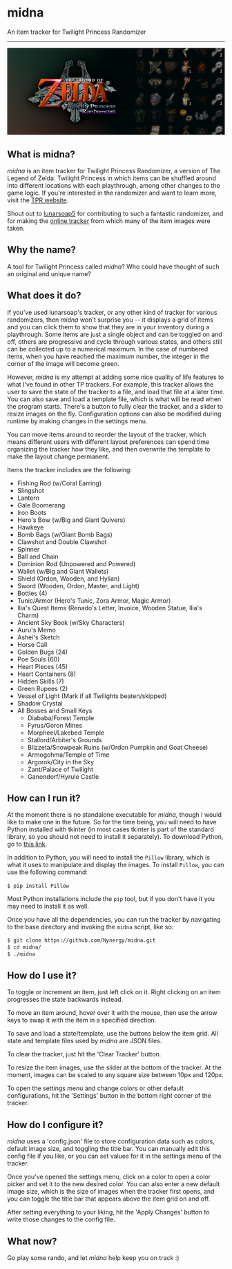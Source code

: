 # midna

An item tracker for Twilight Princess Randomizer

------------------------------------------------------------------------------

![Tracker Banner](banner.jpg)

## What is midna?

_midna_ is an item tracker for Twilight Princess Randomizer, a version of The
Legend of Zelda: Twilight Princess in which items can be shuffled around into
different locations with each playthrough, among other changes to the game
logic. If you're interested in the randomizer and want to learn more, visit the
[TPR website](https://rando.zeldatp.net/).

Shout out to [lunarsoap5](https://github.com/lunarsoap5) for contributing to
such a fantastic randomizer, and for making the [online
tracker](https://tracker.zeldatp.net/) from which many of the item images were
taken.

## Why the name?

A tool for Twilight Princess called _midna_? Who could have thought of such an
original and unique name?

## What does it do?

If you've used lunarsoap's tracker, or any other kind of tracker for various
randomizers, then _midna_ won't surprise you -- it displays a grid of items and
you can click them to show that they are in your inventory during a playthrough.
Some items are just a single object and can be toggled on and off, others are
progressive and cycle through various states, and others still can be collected
up to a numerical maximum. In the case of numbered items, when you have reached
the maximum number, the integer in the corner of the image will become green.

However, _midna_ is my attempt at adding some nice quality of life features to
what I've found in other TP trackers. For example, this tracker allows the user
to save the state of the tracker to a file, and load that file at a later time.
You can also save and load a template file, which is what will be read when the
program starts. There's a button to fully clear the tracker, and a slider to
resize images on the fly. Configuration options can also be modified during
runtime by making changes in the settings menu.

You can move items around to reorder the layout of the tracker, which means
different users with different layout preferences can spend time organizing the
tracker how they like, and then overwrite the template to make the layout change
permanent.

Items the tracker includes are the following:
- Fishing Rod (w/Coral Earring)
- Slingshot
- Lantern
- Gale Boomerang
- Iron Boots
- Hero's Bow (w/Big and Giant Quivers)
- Hawkeye
- Bomb Bags (w/Giant Bomb Bags)
- Clawshot and Double Clawshot
- Spinner
- Ball and Chain
- Dominion Rod (Unpowered and Powered)
- Wallet (w/Big and Giant Wallets)
- Shield (Ordon, Wooden, and Hylian)
- Sword (Wooden, Ordon, Master, and Light)
- Bottles (4)
- Tunic/Armor (Hero's Tunic, Zora Armor, Magic Armor)
- Ilia's Quest Items (Renado's Letter, Invoice, Wooden Statue, Ilia's Charm)
- Ancient Sky Book (w/Sky Characters)
- Auru's Memo
- Ashei's Sketch
- Horse Call
- Golden Bugs (24)
- Poe Souls (60)
- Heart Pieces (45)
- Heart Containers (8)
- Hidden Skills (7)
- Green Rupees (2)
- Vessel of Light (Mark if all Twilights beaten/skipped)
- Shadow Crystal
- All Bosses and Small Keys
  - Diababa/Forest Temple
  - Fyrus/Goron Mines
  - Morpheel/Lakebed Temple
  - Stallord/Arbiter's Grounds
  - Blizzeta/Snowpeak Ruins (w/Ordon Pumpkin and Goat Cheese)
  - Armogohma/Temple of Time
  - Argorok/City in the Sky
  - Zant/Palace of Twilight
  - Ganondorf/Hyrule Castle

## How can I run it?

At the moment there is no standalone executable for _midna_, though I would like
to make one in the future. So for the time being, you will need to have Python
installed with tkinter (in most cases tkinter is part of the standard library,
so you should not need to install it separately). To download Python, go to
[this link](https://www.python.org/downloads/).

In addition to Python, you will need to install the `Pillow` library, which is
what it uses to manipulate and display the images. To install `Pillow`, you can
use the following command:

`$ pip install Pillow`

Most Python installations include the `pip` tool, but if you don't have it you
may need to install it as well.

Once you have all the dependencies, you can run the tracker by navigating to the
base directory and invoking the `midna` script, like so:

```
$ git clone https://github.com/Nynergy/midna.git
$ cd midna/
$ ./midna
```

## How do I use it?

To toggle or increment an item, just left click on it. Right clicking on an item
progresses the state backwards instead.

To move an item around, hover over it with the mouse, then use the arrow keys to
swap it with the item in a specified direction.

To save and load a state/template, use the buttons below the item grid. All
state and template files used by _midna_ are JSON files.

To clear the tracker, just hit the 'Clear Tracker' button.

To resize the item images, use the slider at the bottom of the tracker. At the
moment, images can be scaled to any square size between 10px and 120px.

To open the settings menu and change colors or other default configurations, hit
the 'Settings' button in the bottom right corner of the tracker.

## How do I configure it?

_midna_ uses a 'config.json' file to store configuration data such as colors,
default image size, and toggling the title bar. You can manually edit this
config file if you like, or you can set values for it in the settings menu of
the tracker.

Once you've opened the settings menu, click on a color to open a color picker
and set it to the new desired color. You can also enter a new default image
size, which is the size of images when the tracker first opens, and you can
toggle the title bar that appears above the item grid on and off.

After setting everything to your liking, hit the 'Apply Changes' button to write
those changes to the config file.

## What now?

Go play some rando, and let _midna_ help keep you on track :)
